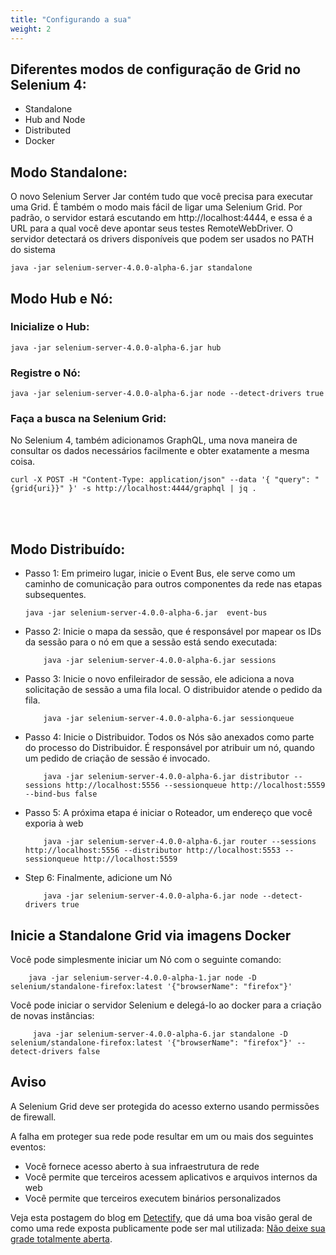 ```yaml
---
title: "Configurando a sua"
weight: 2
---
```


## Diferentes modos de configuração de Grid no Selenium 4:
* Standalone
* Hub and Node
* Distributed
* Docker

## Modo Standalone:
O novo Selenium Server Jar contém tudo que você precisa para executar uma Grid. É também o modo mais fácil de ligar uma Selenium Grid. Por padrão, o servidor estará escutando em http://localhost:4444, e essa é a URL para a qual você deve apontar seus testes RemoteWebDriver. O servidor detectará os drivers disponíveis que podem ser usados no PATH do sistema

```shell
java -jar selenium-server-4.0.0-alpha-6.jar standalone
```

## Modo Hub e Nó:

### Inicialize o Hub:
```shell
java -jar selenium-server-4.0.0-alpha-6.jar hub
```

### Registre o Nó:

```shell
java -jar selenium-server-4.0.0-alpha-6.jar node --detect-drivers true
```

### Faça a busca na Selenium Grid:

No Selenium 4, também adicionamos GraphQL, uma nova maneira de consultar os dados necessários facilmente e obter exatamente a mesma coisa.

```shell
curl -X POST -H "Content-Type: application/json" --data '{ "query": "{grid{uri}}" }' -s http://localhost:4444/graphql | jq .
```
<br><br>

## Modo Distribuído:

* Passo 1: Em primeiro lugar, inicie o Event Bus, ele serve como um caminho de comunicação para outros componentes da rede nas etapas subsequentes.

    ```shell
    java -jar selenium-server-4.0.0-alpha-6.jar  event-bus
    ```

* Passo 2: Inicie o mapa da sessão, que é responsável por mapear os IDs da sessão para o nó em que a sessão está sendo executada:

    ```shell
        java -jar selenium-server-4.0.0-alpha-6.jar sessions
    ```

* Passo 3: Inicie o novo enfileirador de sessão, ele adiciona a nova solicitação de sessão a uma fila local. O distribuidor atende o pedido da fila.

    ```shell
        java -jar selenium-server-4.0.0-alpha-6.jar sessionqueue
    ```

* Passo 4: Inicie o Distribuidor. Todos os Nós são anexados como parte do processo do Distribuidor. É responsável por atribuir um nó, quando um pedido de criação de sessão é invocado.

    ```shell
        java -jar selenium-server-4.0.0-alpha-6.jar distributor --sessions http://localhost:5556 --sessionqueue http://localhost:5559 --bind-bus false
    ```

* Passo 5: A próxima etapa é iniciar o Roteador, um endereço que você exporia à web

    ```shell
        java -jar selenium-server-4.0.0-alpha-6.jar router --sessions http://localhost:5556 --distributor http://localhost:5553 --sessionqueue http://localhost:5559
    ```

* Step 6: Finalmente, adicione um Nó

    ```shell
        java -jar selenium-server-4.0.0-alpha-6.jar node --detect-drivers true
    ```

## Inicie a Standalone Grid via imagens Docker

  Você pode simplesmente iniciar um Nó com o seguinte comando:

```shell
    java -jar selenium-server-4.0.0-alpha-1.jar node -D selenium/standalone-firefox:latest '{"browserName": "firefox"}'
```

  Você pode iniciar o servidor Selenium e delegá-lo ao docker para a criação de novas instâncias:

```shell
     java -jar selenium-server-4.0.0-alpha-6.jar standalone -D selenium/standalone-firefox:latest '{"browserName": "firefox"}' --detect-drivers false
```

## Aviso

A Selenium Grid deve ser protegida do acesso externo usando
permissões de firewall.

A falha em proteger sua rede pode resultar em um ou mais dos seguintes eventos:

* Você fornece acesso aberto à sua infraestrutura de rede
* Você permite que terceiros acessem aplicativos e arquivos internos da web
* Você permite que terceiros executem binários personalizados

Veja esta postagem do blog em [Detectify](//labs.detectify.com), que dá uma boa
visão geral de como uma rede exposta publicamente pode ser mal utilizada:
[Não deixe sua grade totalmente aberta](//labs.detectify.com/2017/10/06/guest-blog-dont-leave-your-grid-wide-open/).
